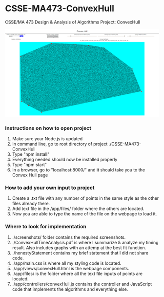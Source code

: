 # CSSE-MA473-ConvexHull
CSSE/MA 473 Design &amp; Analysis of Algorithms Project: ConvexHull

![alt tag](https://raw.githubusercontent.com/derrowap/CSSE-MA473-ConvexHull/master/screenshots/500000.PNG)

<h3>Instructions on how to open project</h3>

1. Make sure your Node.js is updated
2. In command line, go to root directory of project ./CSSE-MA473-ConvexHull
3. Type "npm install"
4. Everything needed should now be installed properly
5. Type "npm start"
6. In a browser, go to "localhost:8000/" and it should take you to the Convex Hull page

<h3>How to add your own input to project</h3>

1. Create a .txt file with any number of points in the same style as the other files already there.
2. Add text file in the /app/files/ folder where the others are located.
3. Now you are able to type the name of the file on the webpage to load it.

<h3>Where to look for implementation</h3>

1. ./screenshots/ folder contains the required screenshots.
2. ./ConvexHullTimeAnalysis.pdf is where I summarize & analyze my timing result. Also includes graphs with an attemp at the best fit function.
3. ./honestyStatement contains my brief statement that I did not share code.
4. ./app/main.css is where all my styling code is located.
5. ./app/views/convexHull.html is the webpage components.
6. ./app/files/ is the folder where all the text file inputs of points are located.
7. ./app/controllers/convexHull.js contains the controller and JavaScript code that implements the algorithms and everything else.
